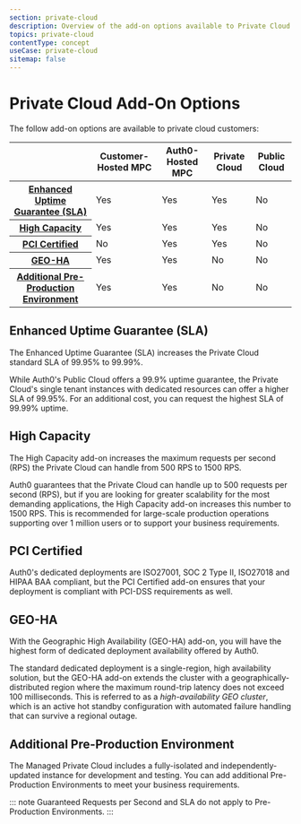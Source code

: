 ```yaml
---
section: private-cloud
description: Overview of the add-on options available to Private Cloud customers
topics: private-cloud
contentType: concept
useCase: private-cloud
sitemap: false
---
```

# Private Cloud Add-On Options

The follow add-on options are available to private cloud customers:

<table class="table">
    <thead>
        <tr>
            <th></th>
            <th>Customer-Hosted MPC</th>
            <th>Auth0-Hosted MPC</th>
            <th>Private Cloud</th>
            <th>Public Cloud</th>
        </tr>
    </thead>
    <tbody>
        <tr>
            <th><a href="#enhanced-uptime-guarantee-sla-">Enhanced Uptime Guarantee (SLA)</a></th>
            <td><div class="label label-primary">Yes</td>
            <td><div class="label label-primary">Yes</td>
            <td><div class="label label-primary">Yes</td>
            <td><div class="label label-warning">No</td>
        </tr>
        <tr>
            <th><a href="#high-capacity">High Capacity</a></td>
            <td><div class="label label-primary">Yes</td>
            <td><div class="label label-primary">Yes</td>
            <td><div class="label label-primary">Yes</td>
            <td><div class="label label-warning">No</td>
        </tr>
        <tr>
            <th><a href="#pci-certified">PCI Certified</a></td>
            <td><div class="label label-warning">No</td>
            <td><div class="label label-primary">Yes</td>
            <td><div class="label label-primary">Yes</td>
            <td><div class="label label-warning">No</td>
        </tr>
        <tr>
            <th><a href="#geo-ha">GEO-HA</a></th>
            <td><div class="label label-primary">Yes</td>
            <td><div class="label label-primary">Yes</td>
            <td><div class="label label-warning">No</td>
            <td><div class="label label-warning">No</td>
        </tr>
        <tr>
            <th><a href="#additional-pre-production-environment">Additional Pre-Production Environment</a></th>
            <td><div class="label label-primary">Yes</td>
            <td><div class="label label-primary">Yes</td>
            <td><div class="label label-warning">No</td>
            <td><div class="label label-warning">No</td>
        </tr>
    </tbody>
</table>

## Enhanced Uptime Guarantee (SLA)

The Enhanced Uptime Guarantee (SLA) increases the Private Cloud standard SLA of 99.95% to 99.99%.

While Auth0's Public Cloud offers a 99.9% uptime guarantee, the Private Cloud's single tenant instances with dedicated resources can offer a higher SLA of 99.95%. For an additional cost, you can request the highest SLA of 99.99% uptime.

## High Capacity

The High Capacity add-on increases the maximum requests per second (RPS) the Private Cloud can handle from 500 RPS to 1500 RPS.

Auth0 guarantees that the Private Cloud can handle up to 500 requests per second (RPS), but if you are looking for greater scalability for the most demanding applications, the High Capacity add-on increases this number to 1500 RPS. This is recommended for large-scale production operations supporting over 1 million users or to support your business requirements.

## PCI Certified

Auth0's dedicated deployments are ISO27001, SOC 2 Type II, ISO27018 and HIPAA BAA compliant, but the PCI Certified add-on ensures that your deployment is compliant with PCI-DSS requirements as well.

## GEO-HA

With the Geographic High Availability (GEO-HA) add-on, you will have the highest form of dedicated deployment availability offered by Auth0.

The standard dedicated deployment is a single-region, high availability solution, but the GEO-HA add-on extends the cluster with a geographically-distributed region where the maximum round-trip latency does not exceed 100 milliseconds. This is referred to as a *high-availability GEO cluster*, which is an active hot standby configuration with automated failure handling that can survive a regional outage.

## Additional Pre-Production Environment

The Managed Private Cloud includes a fully-isolated and independently-updated instance for development and testing. You can add additional Pre-Production Environments to meet your business requirements. 

::: note
Guaranteed Requests per Second and SLA do not apply to Pre-Production Environments.
:::